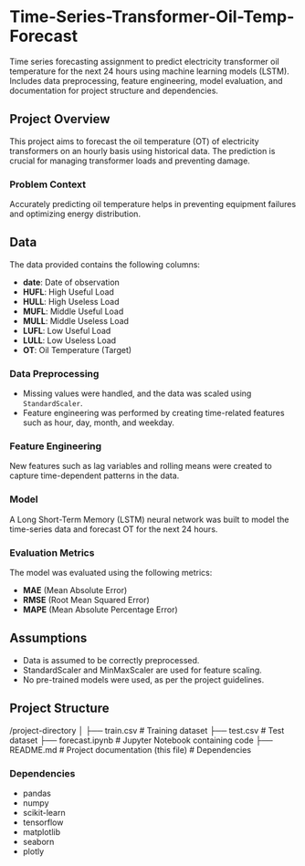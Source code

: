 # Time-Series-Transformer-Oil-Temp-Forecast
Time series forecasting assignment to predict electricity transformer oil temperature for the next 24 hours using machine learning models (LSTM). Includes data preprocessing, feature engineering, model evaluation, and documentation for project structure and dependencies.

## Project Overview
This project aims to forecast the oil temperature (OT) of electricity transformers on an hourly basis using historical data. The prediction is crucial for managing transformer loads and preventing damage.

### Problem Context
Accurately predicting oil temperature helps in preventing equipment failures and optimizing energy distribution.

## Data
The data provided contains the following columns:
- **date**: Date of observation
- **HUFL**: High Useful Load
- **HULL**: High Useless Load
- **MUFL**: Middle Useful Load
- **MULL**: Middle Useless Load
- **LUFL**: Low Useful Load
- **LULL**: Low Useless Load
- **OT**: Oil Temperature (Target)

### Data Preprocessing
- Missing values were handled, and the data was scaled using `StandardScaler`.
- Feature engineering was performed by creating time-related features such as hour, day, month, and weekday.

### Feature Engineering
New features such as lag variables and rolling means were created to capture time-dependent patterns in the data.

### Model
A Long Short-Term Memory (LSTM) neural network was built to model the time-series data and forecast OT for the next 24 hours.

### Evaluation Metrics
The model was evaluated using the following metrics:
- **MAE** (Mean Absolute Error)
- **RMSE** (Root Mean Squared Error)
- **MAPE** (Mean Absolute Percentage Error)

## Assumptions
- Data is assumed to be correctly preprocessed.
- StandardScaler and MinMaxScaler are used for feature scaling.
- No pre-trained models were used, as per the project guidelines.

## Project Structure
/project-directory │ ├── train.csv # Training dataset ├── test.csv # Test dataset ├── forecast.ipynb # Jupyter Notebook containing code ├── README.md # Project documentation (this file) # Dependencies


### Dependencies
- pandas
- numpy
- scikit-learn
- tensorflow
- matplotlib
- seaborn
- plotly
